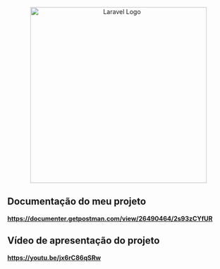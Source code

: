 <p align="center"><a href="https://laravel.com" target="_blank"><img src="https://raw.githubusercontent.com/laravel/art/master/logo-lockup/5%20SVG/2%20CMYK/1%20Full%20Color/laravel-logolockup-cmyk-red.svg" width="400" alt="Laravel Logo"></a></p>

## Documentação do meu projeto
**https://documenter.getpostman.com/view/26490464/2s93zCYfUR**

## Vídeo de apresentação do projeto
**https://youtu.be/jx6rC86qSRw**


